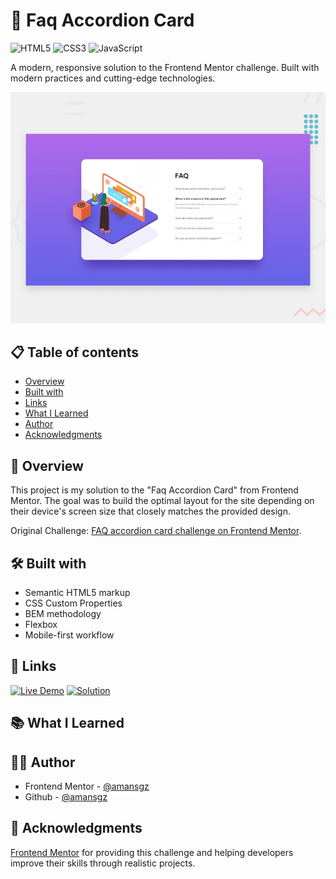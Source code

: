 # 🚀 Faq Accordion Card

![HTML5](https://img.shields.io/badge/HTML5-E34F26?style=for-the-badge&logo=html5&logoColor=white) ![CSS3](https://img.shields.io/badge/CSS3-1572B6?style=for-the-badge&logoColor=white) ![JavaScript](https://img.shields.io/badge/JavaScript-F7DF1E?style=for-the-badge&logo=javascript&logoColor=black)

A modern, responsive solution to the Frontend Mentor challenge. Built with modern practices and cutting-edge technologies.

![Desktop preview](./design/desktop-preview.jpg)

## 📋 Table of contents

- [Overview](#-overview)
- [Built with](#-built-with)
- [Links](#-links)
- [What I Learned](#-what-i-learned)
- [Author](#-author)
- [Acknowledgments](#-acknowledgments)

## 📖 Overview

This project is my solution to the "Faq Accordion Card" from Frontend Mentor. The goal was to build the optimal layout for the site depending on their device's screen size that closely matches the provided design.

Original Challenge: [FAQ accordion card challenge on Frontend Mentor](https://www.frontendmentor.io/challenges/faq-accordion-card-XlyjD0Oam).

## 🛠 Built with

- Semantic HTML5 markup
- CSS Custom Properties
- BEM methodology
- Flexbox
- Mobile-first workflow

## 🔗 Links

[![Live Demo](https://img.shields.io/badge/Demo-Live-green?style=for-the-badge)]()
[![Solution](https://img.shields.io/badge/Frontend_Mentor-solution-blue?style=for-the-badge)](https://www.frontendmentor.io/solutions/)

## 📚 What I Learned

## 👩‍💻 Author

- Frontend Mentor - [@amansgz](https://www.frontendmentor.io/profile/amansgz)
- Github - [@amansgz](https://www.github.com/amansgz)

## 🙌 Acknowledgments

[Frontend Mentor](https://www.frontendmentor.io) for providing this challenge and helping developers improve their skills through realistic projects.
